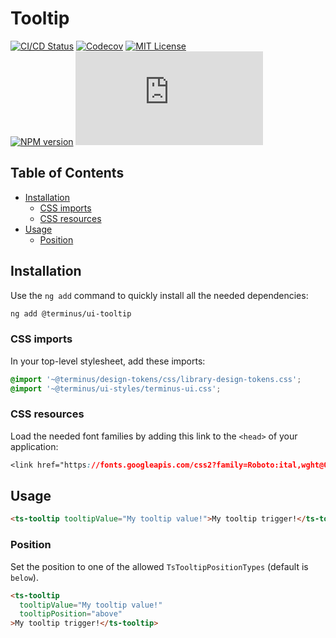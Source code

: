 <h1>Tooltip</h1>

[![CI/CD Status][github-action-badge]][github-action-link] [![Codecov][codecov-badge]][codecov-project] [![MIT License][license-image]][license-url]  
[![NPM version][npm-version-image]][npm-package] [![Library size][file-size-badge]][raw-distribution-js]

<!-- START doctoc generated TOC please keep comment here to allow auto update -->
<!-- DON'T EDIT THIS SECTION, INSTEAD RE-RUN doctoc TO UPDATE -->
## Table of Contents

- [Installation](#installation)
  - [CSS imports](#css-imports)
  - [CSS resources](#css-resources)
- [Usage](#usage)
  - [Position](#position)

<!-- END doctoc generated TOC please keep comment here to allow auto update -->

## Installation

Use the `ng add` command to quickly install all the needed dependencies:

```bash
ng add @terminus/ui-tooltip
```

### CSS imports

In your top-level stylesheet, add these imports:

```css
@import '~@terminus/design-tokens/css/library-design-tokens.css';
@import '~@terminus/ui-styles/terminus-ui.css';
```  

### CSS resources

Load the needed font families by adding this link to the `<head>` of your application:

```css
<link href="https://fonts.googleapis.com/css2?family=Roboto:ital,wght@0,400;0,500;0,700;1,400&display=swap" rel="stylesheet">
```

## Usage

```html
<ts-tooltip tooltipValue="My tooltip value!">My tooltip trigger!</ts-tooltip>
```

### Position

Set the position to one of the allowed `TsTooltipPositionTypes` (default is `below`).

```html
<ts-tooltip
  tooltipValue="My tooltip value!"
  tooltipPosition="above"
>My tooltip trigger!</ts-tooltip>
```

<!-- Links -->
[license-url]:         https://github.com/GetTerminus/terminus-oss/blob/release/LICENSE
[license-image]:       http://img.shields.io/badge/license-MIT-blue.svg
[codecov-project]:     https://codecov.io/gh/GetTerminus/terminus-oss
[codecov-badge]:       https://codecov.io/gh/GetTerminus/terminus-oss/branch/release/graph/badge.svg
[npm-version-image]:   http://img.shields.io/npm/v/@terminus/ui-tooltip.svg
[npm-package]:         https://www.npmjs.com/package/@terminus/ui-tooltip
[github-action-badge]: https://github.com/GetTerminus/terminus-oss/workflows/Release%20CI/badge.svg
[github-action-link]:  https://github.com/GetTerminus/terminus-oss/actions?query=workflow%3A%22CI+Release%22
[file-size-badge]:     http://img.badgesize.io/https://unpkg.com/@terminus/ui-tooltip/bundles/terminus-ui-tooltip.umd.min.js?compression=gzip
[raw-distribution-js]: https://unpkg.com/@terminus/ui-tooltip/bundles/terminus-ui-tooltip.umd.js
